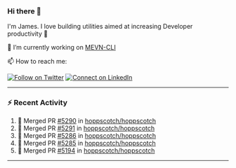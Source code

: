 ### Hi there 👋

I'm James. I love building utilities aimed at increasing Developer productivity :raised_hands: 

🔭 I’m currently working on [MEVN-CLI](https://github.com/madlabsinc/mevn-cli)

📫 How to reach me:

[![Follow on Twitter](https://img.shields.io/badge/--twitter?label=Twitter&logo=Twitter&style=social)](https://twitter.com/james_madhacks) [![Connect on LinkedIn](https://img.shields.io/badge/--linkedin?label=LinkedIn&logo=LinkedIn&style=social)](https://www.linkedin.com/in/jamesgeorge007)

---

### :zap: Recent Activity

<!--START_SECTION:activity-->
1. 🎉 Merged PR [#5290](https://github.com/hoppscotch/hoppscotch/pull/5290) in [hoppscotch/hoppscotch](https://github.com/hoppscotch/hoppscotch)
2. 🎉 Merged PR [#5291](https://github.com/hoppscotch/hoppscotch/pull/5291) in [hoppscotch/hoppscotch](https://github.com/hoppscotch/hoppscotch)
3. 🎉 Merged PR [#5286](https://github.com/hoppscotch/hoppscotch/pull/5286) in [hoppscotch/hoppscotch](https://github.com/hoppscotch/hoppscotch)
4. 🎉 Merged PR [#5285](https://github.com/hoppscotch/hoppscotch/pull/5285) in [hoppscotch/hoppscotch](https://github.com/hoppscotch/hoppscotch)
5. 🎉 Merged PR [#5194](https://github.com/hoppscotch/hoppscotch/pull/5194) in [hoppscotch/hoppscotch](https://github.com/hoppscotch/hoppscotch)
<!--END_SECTION:activity-->

---

<!--
**jamesgeorge007/jamesgeorge007** is a ✨ _special_ ✨ repository because its `README.md` (this file) appears on your GitHub profile.

Here are some ideas to get you started:

- 🌱 I’m currently learning ...
- 👯 I’m looking to collaborate on ...
- 🤔 I’m looking for help with ...
- 💬 Ask me about ...
- 😄 Pronouns: ...
- ⚡ Fun fact: ...
-->
